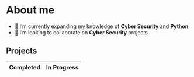 # About me

- 🌱 I’m currently expanding my knowledge of **Cyber Security** and **Python**
- 👯 I’m looking to collaborate on **Cyber Security** projects

## Projects

| Completed | In Progress |
| --------- | --------- |

